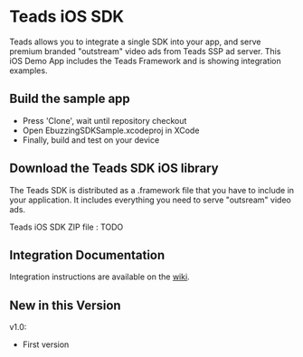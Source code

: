 # Teads iOS SDK

Teads allows you to integrate a single SDK into your app, and serve premium branded "outstream" video ads from Teads SSP ad server. 
This iOS Demo App includes the Teads Framework and is showing integration examples.

## Build the sample app

* Press 'Clone', wait until repository checkout
* Open EbuzzingSDKSample.xcodeproj in XCode 
* Finally, build and test on your device

## Download the Teads SDK iOS library

The Teads SDK is distributed as a .framework file that you have to include in your application. It includes everything you need to serve "outsream" video ads.

Teads iOS SDK ZIP file : TODO

## Integration Documentation

Integration instructions are available on the [wiki](https://github.com/ebuzzing/TeadsSDK-iOS/wiki).

## New in this Version

v1.0:
- First version
